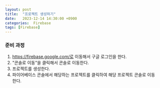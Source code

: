 ```yaml
---
layout: post
title:  "프로젝트 생성하기"
date:   2023-12-14 14:30:00 +0900
categories:  Firebase
tags: [Firebase]
---
```


### 준비 과정

1. https://firebase.google.com/로 이동해서 구글 로그인을 한다.
2. "콘솔로 이동"을 클릭해서 콘솔로 이동한다.
3. 프로젝트를 생성한다.
4. 파이어베이스 콘솔에서 해당하는 프로젝트를 클릭하여 해당 프로젝트 콘솔로 이동한다.